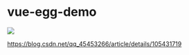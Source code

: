 # vue-egg-demo

<img src="https://github.com/wantao666/vue-egg-demo/blob/master/2980k-bos1c.gif"/>

https://blog.csdn.net/qq_45453266/article/details/105431719
